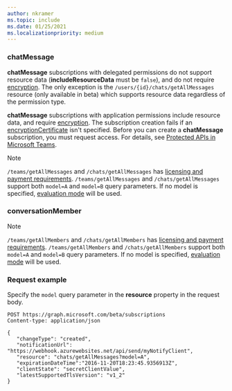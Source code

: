 ```yaml
---
author: nkramer
ms.topic: include
ms.date: 01/25/2021
ms.localizationpriority: medium
---
```


<!-- markdownlint-disable MD041-->

### chatMessage

**chatMessage** subscriptions with delegated permissions do not support resource data (**includeResourceData** must be `false`), and do not require [encryption](/graph/webhooks-with-resource-data). The only exception is the `/users/{id}/chats/getAllMessages` resource (only available in beta) which supports resource data regardless of the permission type.

**chatMessage** subscriptions with application permissions include resource data, and require [encryption](/graph/webhooks-with-resource-data). The subscription creation fails if an [encryptionCertificate](/graph/api/resources/subscription) isn't specified. Before you can create a **chatMessage** subscription, you must request access. For details, see [Protected APIs in Microsoft Teams](/graph/teams-protected-apis).

> [!NOTE]
>`/teams/getAllMessages` and `/chats/getAllMessages` has [licensing and payment requirements](/graph/teams-licenses).
> `/teams/getAllMessages` and `/chats/getAllMessages` support both `model=A` and `model=B` query parameters.
> If no model is specified, [evaluation mode](/graph/teams-licenses#evaluation-mode-default-requirements) will be used.

### conversationMember

> [!NOTE]
>`/teams/getAllMembers` and `/chats/getAllMembers` has [licensing and payment requirements](/graph/teams-licenses).
> `/teams/getAllMembers` and `/chats/getAllMembers` support both `model=A` and `model=B` query parameters.
> If no model is specified, [evaluation mode](/graph/teams-licenses#evaluation-mode-default-requirements) will be used.

### Request example

Specify the `model` query parameter in the **resource** property in the request body.

```http
POST https://graph.microsoft.com/beta/subscriptions
Content-type: application/json

{
   "changeType": "created",
   "notificationUrl": "https://webhook.azurewebsites.net/api/send/myNotifyClient",
   "resource": "chats/getAllMessages?model=A",
   "expirationDateTime":"2016-11-20T18:23:45.9356913Z",
   "clientState": "secretClientValue",
   "latestSupportedTlsVersion": "v1_2"
}
```
